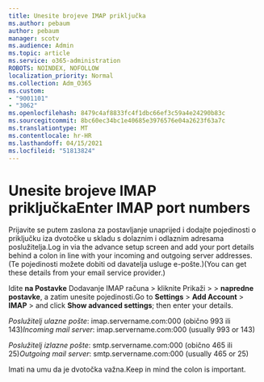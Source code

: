 ```yaml
---
title: Unesite brojeve IMAP priključka
ms.author: pebaum
author: pebaum
manager: scotv
ms.audience: Admin
ms.topic: article
ms.service: o365-administration
ROBOTS: NOINDEX, NOFOLLOW
localization_priority: Normal
ms.collection: Adm_O365
ms.custom:
- "9001101"
- "3062"
ms.openlocfilehash: 8479c4af8833fc4f1dbc66ef3c59a4e24290b83c
ms.sourcegitcommit: 8bc60ec34bc1e40685e3976576e04a2623f63a7c
ms.translationtype: MT
ms.contentlocale: hr-HR
ms.lasthandoff: 04/15/2021
ms.locfileid: "51813824"
---
```

# <a name="enter-imap-port-numbers"></a><span data-ttu-id="c4828-102">Unesite brojeve IMAP priključka</span><span class="sxs-lookup"><span data-stu-id="c4828-102">Enter IMAP port numbers</span></span>

<span data-ttu-id="c4828-103">Prijavite se putem zaslona za postavljanje unaprijed i dodajte pojedinosti o priključku iza dvotočke u skladu s dolaznim i odlaznim adresama poslužitelja.</span><span class="sxs-lookup"><span data-stu-id="c4828-103">Log in via the advance setup screen and add your port details behind a colon in line with your incoming and outgoing server addresses.</span></span> <span data-ttu-id="c4828-104">(Te pojedinosti možete dobiti od davatelja usluge e-pošte.)</span><span class="sxs-lookup"><span data-stu-id="c4828-104">(You can get these details from your email service provider.)</span></span> 

<span data-ttu-id="c4828-105">Idite **na Postavke** Dodavanje IMAP računa > kliknite Prikaži  >    >   **napredne postavke**, a zatim unesite pojedinosti.</span><span class="sxs-lookup"><span data-stu-id="c4828-105">Go to **Settings** > **Add Account** > **IMAP** > and click **Show advanced settings**; then enter your details.</span></span> 

<span data-ttu-id="c4828-106">*Poslužitelj ulazne pošte*: imap.servername.com:000 (obično 993 ili 143)</span><span class="sxs-lookup"><span data-stu-id="c4828-106">*Incoming mail server*: imap.servername.com:000 (usually 993 or 143)</span></span> 

<span data-ttu-id="c4828-107">*Poslužitelj izlazne pošte*: smtp.servername.com:000 (obično 465 ili 25)</span><span class="sxs-lookup"><span data-stu-id="c4828-107">*Outgoing mail server*: smtp.servername.com:000 (usually 465 or 25)</span></span> 

<span data-ttu-id="c4828-108">Imati na umu da je dvotočka važna.</span><span class="sxs-lookup"><span data-stu-id="c4828-108">Keep in mind the colon is important.</span></span> 

